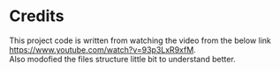 # Credits

This project code is written from watching the video from the below link 
<br>https://www.youtube.com/watch?v=93p3LxR9xfM. 
<br>
Also modofied the files structure little bit to understand better.
